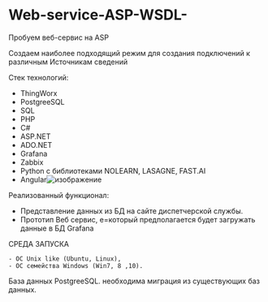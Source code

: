 # Web-service-ASP-WSDL-
Пробуем веб-сервис на ASP

Создаем наиболее подходящий режим для создания подключений к различным Источникам сведений

Стек технологий:

- ThingWorx
- PostgreeSQL
- SQL
- PHP
- C#
- ASP.NET
 - ADO.NET
- Grafana
- Zabbix
- Python  c библиотеками NOLEARN, LASAGNE, FAST.AI
- Angular![изображение](https://user-images.githubusercontent.com/82703312/119228181-ff8fa280-bb3b-11eb-810f-a4040cbd5089.png)

Реализованный функционал:

- Представление данных из БД на сайте диспетчерской службы.
- Прототип Веб сервис, е=который предполагается будет загружать данные в БД Grafana

СРЕДА ЗАПУСКА

    - ОС Unix like (Ubuntu, Linux),
    - ОС семейства Windows (Win7, 8 ,10).
  
База данных
  PostgreeSQL.
  необходима миграция из существующих баз данных.
    
